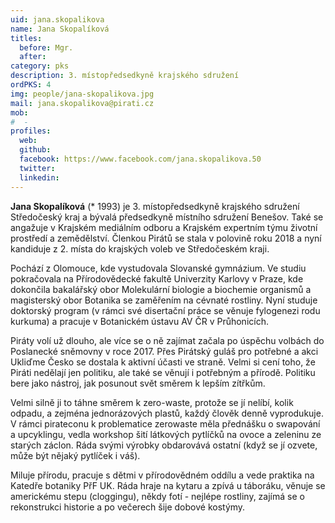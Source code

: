 ```yaml
---
uid: jana.skopalikova
name: Jana Skopalíková
titles:
  before: Mgr.
  after: 
category: pks
description: 3. místopředsedkyně krajského sdružení
ordPKS: 4
img: people/jana-skopalikova.jpg
mail: jana.skopalikova@pirati.cz
mob:
#  - 
profiles:
  web:
  github:
  facebook: https://www.facebook.com/jana.skopalikova.50
  twitter:
  linkedin:
---
```


**Jana Skopalíková** (* 1993) je 3. místopředsedkyně krajského sdružení Středočeský kraj a bývalá předsedkyně místního sdružení Benešov. Také se angažuje v Krajském mediálním odboru a Krajském expertním týmu životní prostředí a zemědělství. Členkou Pirátů se stala v polovině roku 2018 a nyní kandiduje z 2. místa do krajských voleb ve Středočeském kraji.

Pochází z Olomouce, kde vystudovala Slovanské gymnázium. Ve studiu pokračovala na Přírodovědecké fakultě Univerzity Karlovy v Praze, kde dokončila bakalářský obor Molekulární biologie a biochemie organismů a magisterský obor Botanika se zaměřením na cévnaté rostliny. Nyní studuje doktorský program (v rámci své disertační práce se věnuje fylogenezi rodu kurkuma) a pracuje v Botanickém ústavu AV ČR v Průhonicích.

Piráty volí už dlouho, ale více se o ně zajímat začala po úspěchu volbách do Poslanecké sněmovny v roce 2017. Přes Pirátský guláš pro potřebné a akci Ukliďme Česko se dostala k aktivní účasti ve straně. Velmi si cení toho, že Piráti nedělají jen politiku, ale také se věnují i potřebným a přírodě. Politiku bere jako nástroj, jak posunout svět směrem k lepším zítřkům.

Velmi silně ji to táhne směrem k zero-waste, protože se jí nelíbí, kolik odpadu, a zejména jednorázových plastů, každý člověk denně vyprodukuje. V rámci pirateconu k problematice zerowaste měla přednášku o swapování a upcyklingu, vedla workshop šití látkových pytlíčků na ovoce a zeleninu ze starých záclon. Ráda svými výrobky obdarovává ostatní (když se jí ozvete, může být nějaký pytlíček i váš).

Miluje přírodu, pracuje s dětmi v přírodovědném oddílu a vede praktika na Katedře botaniky PřF UK. Ráda hraje na kytaru a zpívá u táboráku, věnuje se americkému stepu (cloggingu), někdy fotí - nejlépe rostliny, zajímá se o rekonstrukci historie a po večerech šije dobové kostýmy.

